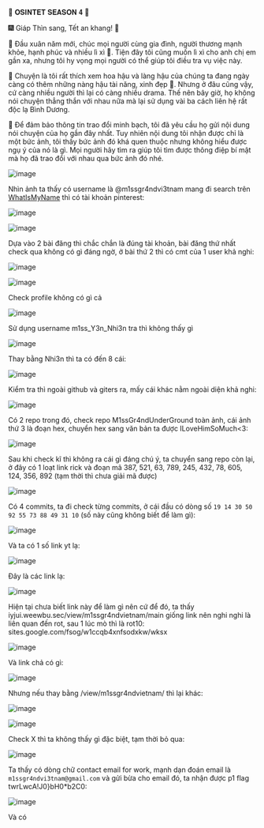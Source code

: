 🐲 𝐎𝐒𝐈𝐍𝐓𝐄𝐓 𝐒𝐄𝐀𝐒𝐎𝐍 𝟒 🐲

🎆 Giáp Thìn sang, Tết an khang! 🎇

🎋 Đầu xuân năm mới, chúc mọi người cùng gia đình, người thương mạnh khỏe, hạnh phúc và nhiều lì xì 🎍. Tiện đây tôi cũng muốn lì xì cho anh chị em gần xa, nhưng tôi hy vọng mọi người có thể giúp tôi điều tra vụ việc này.

🍷 Chuyện là tôi rất thích xem hoa hậu và làng hậu của chúng ta đang ngày càng có thêm những nàng hậu tài năng, xinh đẹp 🍻. Nhưng ở đâu cũng vậy, cứ càng nhiều người thì lại có càng nhiều drama. Thế nên bây giờ, họ không nói chuyện thẳng thắn với nhau nữa mà lại sử dụng vài ba cách liên hệ rất độc lạ Bình Dương.

🏮 Để đảm bảo thông tin trao đổi minh bạch, tôi đã yêu cầu họ gửi nội dung nói chuyện của họ gần đây nhất. Tuy nhiên nội dung tôi nhận được chỉ là một bức ảnh, tôi thấy bức ảnh đó khá quen thuộc nhưng không hiểu được ngụ ý của nó là gì. Mọi người hãy tìm ra giúp tôi tìm được thông điệp bí mật mà họ đã trao đổi với nhau qua bức ảnh đó nhé.

![image](https://github.com/NamDT5125/osintet/assets/69895129/dc919bda-a050-48f0-af67-0e85fea5db84)



Nhìn ảnh ta thấy có username là @m1ssgr4ndvi3tnam mang đi search trên [WhatIsMyName](https://whatsmyname.app/) thì có tài khoản pinterest: 

![image](https://github.com/NamDT5125/osintet/assets/69895129/a3b754ab-9a49-4ec2-aa39-ef90b4d48f65)

![image](https://github.com/NamDT5125/osintet/assets/69895129/7a179ada-98d6-4e36-9795-90192a36ade4)

Dựa vào 2 bài đăng thì chắc chắn là đúng tài khoản, bài đăng thứ nhất check qua không có gì đáng ngờ, ở bài thứ 2 thì có cmt của 1 user khả nghi: 

![image](https://github.com/NamDT5125/osintet/assets/69895129/31026df6-0e51-4773-baf9-295540fc00bd)

![image](https://github.com/NamDT5125/osintet/assets/69895129/1bfb70dd-21cc-470a-a6fb-7805ec67ccf5)

Check profile không có gì cả  

![image](https://github.com/NamDT5125/osintet/assets/69895129/a51358e6-8933-40a6-a927-253ec9dadbad)

Sử dụng username m1ss_Y3n_Nhi3n tra thì không thấy gì

![image](https://github.com/NamDT5125/osintet/assets/69895129/ad688fd1-9ebd-4c78-8adc-b60ae426ea2c)

Thay bằng Nhi3n thì ta có đến 8 cái: 

![image](https://github.com/NamDT5125/osintet/assets/69895129/2f261a57-8757-41b0-a321-d97729905af5)

Kiểm tra thì ngoài github và giters ra, mấy cái khác nằm ngoài diện khả nghi: 

![image](https://github.com/NamDT5125/osintet/assets/69895129/9d907610-7bb9-4a8c-8df6-6877e184c17b)

Có 2 repo trong đó, check repo M1ssGr4ndUnderGround toàn ảnh, cái ảnh thứ 3 là đoạn hex, chuyển hex sang văn bản ta được ILoveHimSoMuch<3: 

![image](https://github.com/NamDT5125/osintet/assets/69895129/937dbc6b-9128-49e1-a4c6-de7805dc84d9)

Sau khi check kĩ thì không ra cái gì đáng chú ý, ta chuyển sang repo còn lại, ở đây có 1 loạt link rick và đoạn mã 387, 521, 63, 789, 245, 432, 78, 605, 124, 356, 892 (tạm thời thì chưa giải mã được) 

![image](https://github.com/NamDT5125/osintet/assets/69895129/21a524d2-4ba1-4927-beae-3c4d4a05cca9)

Có 4 commits, ta đi check từng commits, ở cái đầu có dòng số `19 14 30 50 92 55 73 88 49 31 10` (số này cũng không biết để làm gì): 

![image](https://github.com/NamDT5125/osintet/assets/69895129/15b1d231-0e02-46d9-8f33-e79c0a437432)

Và ta có 1 số link yt lạ: 

![image](https://github.com/NamDT5125/osintet/assets/69895129/fe68eccd-5fd8-4e27-844a-262cbff3fe03)

Đây là các link lạ: 

![image](https://github.com/NamDT5125/osintet/assets/69895129/e7c3d562-7c99-4c81-a389-1335411fa2aa)

Hiện tại chưa biết link này để làm gì nên cứ để đó, ta thấy iyjui.weewbu.sec/view/m1ssgr4ndvietnam/main giống link nên nghi nghi là liên quan đến rot, sau 1 lúc mò thì là rot10: sites.google.com/fsog/w1ccqb4xnfsodxkw/wksx 

![image](https://github.com/NamDT5125/osintet/assets/69895129/9a12a418-68c9-42f5-a5de-358bf64d3f79)

Và link chả có gì: 

![image](https://github.com/NamDT5125/osintet/assets/69895129/6dde369d-f92d-4cab-9cca-009bf55846db)

Nhưng nếu thay bằng /view/m1ssgr4ndvietnam/ thì lại khác: 

![image](https://github.com/NamDT5125/osintet/assets/69895129/28555788-38dd-4ec6-b488-e38dde3d6e36)

![image](https://github.com/NamDT5125/osintet/assets/69895129/4cc4bf43-d648-4930-adc5-53c0f9c5fff6)

Check X thì ta không thấy gì đặc biệt, tạm thời bỏ qua: 

![image](https://github.com/NamDT5125/osintet/assets/69895129/6be1e4a0-918b-4f45-bea0-10758bf58b59)

Ta thấy có dòng chữ contact email for work, mạnh dạn đoán email là `m1ssgr4ndvi3tnam@gmail.com` và gửi bừa cho email đó, ta nhận được p1 flag twrLwcA!J0}bH0*b2C0: 

![image](https://github.com/NamDT5125/osintet/assets/69895129/a21eb136-8c80-436f-b864-426c29813755)

Và có 

